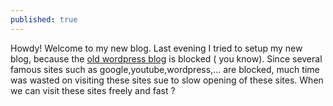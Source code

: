 ```yaml
---
published: true
---
```


Howdy! Welcome to my new blog. Last evening I tried to setup my new blog, because the [old wordpress blog](http://hwdong.wordpress.com) is blocked ( you know). Since several famous sites such as google,youtube,wordpress,... are blocked, much time was wasted on visiting these sites sue to slow opening of these sites. When we can visit these sites freely and fast ? 